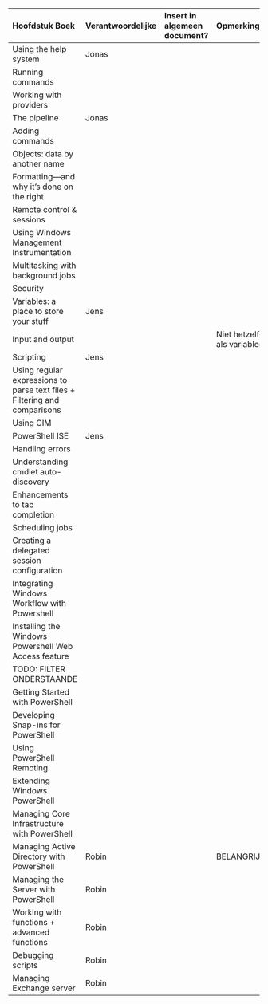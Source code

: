 
| Hoofdstuk Boek  | Verantwoordelijke | Insert in algemeen document? | Opmerkingen |
| :---     | :---  | :---      | :---|
| Using the help system |  Jonas   |           | | 
| Running commands  |      |           |  |
| Working with providers |      |           |  |
| The pipeline   |  Jonas    |           |  |
| Adding commands  |      |           |  |
| Objects: data by another name  |      |           |  |
| Formatting—and why it’s done on the right  |      |           |  |
| Remote control  & sessions  |      |           |
| Using Windows Management Instrumentation  |      |           |  |
| Multitasking with background jobs  |      |           |  |
| Security   |      |           |  |
| Variables: a place to store your stuff  |  Jens    |           |  |
| Input and output  |      |           | Niet hetzelfde als variables? |
| Scripting  |  Jens    |           |  |
| Using regular expressions to parse text files + Filtering and comparisons   |      |           |  |
| Using CIM  |      |           |  |
| PowerShell ISE  |   Jens   |           |  |
| Handling errors  |      |           |  |
| Understanding cmdlet auto-discovery  |      |           |  |
| Enhancements to tab completion  |      |           |  |
| Scheduling jobs  |      |           |  |
| Creating a delegated session configuration  |      |           |  |
| Integrating Windows Workflow with Powershell  |      |           |  |
| Installing the Windows Powershell Web Access feature |      |           |  |
| TODO: FILTER ONDERSTAANDE  |      |           |  |
| Getting Started with PowerShell  |      |           |  |
| Developing Snap-ins for PowerShell  |      |           |  |
| Using PowerShell Remoting  |      |           |  |
| Extending Windows PowerShell  |      |           |  |
| Managing Core Infrastructure with PowerShell  |      |           |  |
| Managing Active Directory with PowerShell  |   Robin   |           | BELANGRIJK!! |
| Managing the Server with PowerShell  |   Robin   |           |  |
| Working with functions + advanced functions   |   Robin   |           |  |
| Debugging scripts   |   Robin   |           |  |
| Managing Exchange server   |  Robin    |           |  |
